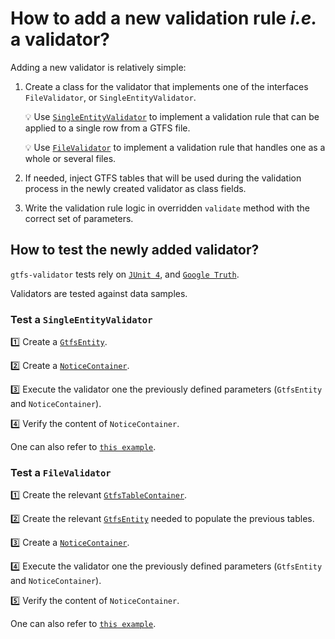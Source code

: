 # How to add a new validation rule _i.e._ a validator?
Adding a new validator is relatively simple:
1. Create a class for the validator that implements one of the interfaces `FileValidator`, or `SingleEntityValidator`.

   💡 Use [`SingleEntityValidator`](../core/src/main/java/org/mobilitydata/gtfsvalidator/validator/SingleEntityValidator.java) to implement a validation rule that can be applied to a single row from a GTFS file.
   
   💡 Use [`FileValidator`](../core/src/main/java/org/mobilitydata/gtfsvalidator/validator/FileValidator.java) to implement a validation rule that handles one as a whole or several files.
    
1. If needed, inject GTFS tables that will be used during the validation process in the newly created validator as class fields.  
1. Write the validation rule logic in overridden `validate` method with the correct set of parameters.

## How to test the newly added validator?
`gtfs-validator` tests rely on [`JUnit 4`](https://junit.org/junit4/), and [`Google Truth`](https://github.com/google/truth).

Validators are tested against data samples.

### Test a `SingleEntityValidator` 
1️⃣ Create a [`GtfsEntity`](../core/src/main/java/org/mobilitydata/gtfsvalidator/table/GtfsEntity.java).

2️⃣ Create a [`NoticeContainer`](../core/src/main/java/org/mobilitydata/gtfsvalidator/notice/NoticeContainer.java).

3️⃣ Execute the validator one the previously defined parameters (`GtfsEntity` and `NoticeContainer`).

4️⃣ Verify the content of `NoticeContainer`.

One can also refer to [`this example`](../main/src/test/java/org/mobilitydata/gtfsvalidator/validator/FeedExpirationDateValidatorTest.java).
 
### Test a `FileValidator`
1️⃣ Create the relevant [`GtfsTableContainer`](../core/src/main/java/org/mobilitydata/gtfsvalidator/table/GtfsTableContainer.java).

2️⃣ Create the relevant [`GtfsEntity`](../core/src/main/java/org/mobilitydata/gtfsvalidator/table/GtfsEntity.java) needed to populate the previous tables.

3️⃣ Create a [`NoticeContainer`](../core/src/main/java/org/mobilitydata/gtfsvalidator/notice/NoticeContainer.java).

4️⃣ Execute the validator one the previously defined parameters (`GtfsEntity` and `NoticeContainer`).

5️⃣ Verify the content of `NoticeContainer`.

One can also refer to [`this example`](../main/src/test/java/org/mobilitydata/gtfsvalidator/validator/TripUsageValidatorTest.java).
